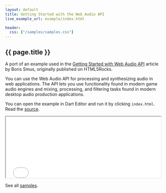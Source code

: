 ```yaml
---
layout: default
title: Getting Started with the Web Audio API
live_example_url: example/index.html

header:
  css: ["/samples/samples.css"]
---
```


## {{ page.title }}

A port of an example used in the
[Getting Started with Web Audio API](http://www.html5rocks.com/en/tutorials/webaudio/intro/)
article by Boris Smus, originally published on HTML5Rocks.

You can use the Web Audio API for processing and synthesizing audio in web
applications. The API lets you use functionality found in modern game audio
engines and mixing, processing, and filtering tasks found in modern desktop
audio production applications.

You can open the example in Dart Editor and run it by clicking `index.html`.
Read the
[source](https://github.com/dart-lang/dart-samples/tree/master/web/html5/webaudio/intro).

<iframe class="running-app-frame"
        style="height:200px;width:100%;"
        src="{{page.live_example_url}}">
</iframe>

See all [samples](/samples/).

